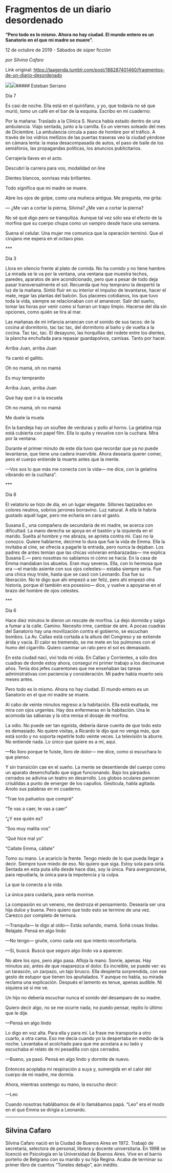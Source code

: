 # Fragmentos de un diario desordenado

**“Pero todo es lo mismo. Ahora no hay ciudad. El mundo entero es un Sanatorio en el que mi madre se muere”.**

12 de octubre de 2019 - Sábados de súper ficción

_por Silvina Cafaro_

Link original: https://laagenda.tumblr.com/post/188287401460/fragmentos-de-un-diario-desordenado

![](https://64.media.tumblr.com/7075f5d0f0c6450b36be8d68baa5f3e8/a29d26642aebc649-48/s500x750/2b77784a349b2eabc55d23a4792bc474a9c34930.jpg)![](https://64.media.tumblr.com/7075f5d0f0c6450b36be8d68baa5f3e8/a29d26642aebc649-48/s500x750/2b77784a349b2eabc55d23a4792bc474a9c34930.jpg)##### Esteban Serrano




Día 7

  
Es casi de noche. Ella está en el quirófano, y yo, que todavía no sé que murió, tomo un café en el bar de la esquina. Escribo en mi cuaderno:

Por la mañana: Traslado a la Clínica S. Nunca había estado dentro de una ambulancia. Viajo sentada, junto a la camilla. Es un viernes soleado del mes de Diciembre. La ambulancia circula a paso de hombre por el tráfico. A través de los vidrios mellizos de las puertas traseras veo la ciudad yéndose en cámara lenta: la masa desacompasada de autos, el paso de baile de los semáforos, las propagandas políticas, los anuncios publicitarios.

Cerrajería llaves en el acto.

Descubrí la carrera para vos, modalidad on line

Dientes blancos, sonrisas más brillantes.

Todo significa que mi madre se muere.                             

Abre los ojos de golpe, como una muñeca antigua. Me pregunta, me grita: 

— ¿Me van a cortar la pierna, Silvina? ¿Me van a cortar la pierna?

No sé qué digo pero se tranquiliza. Aunque tal vez sólo sea el efecto de la morfina que su cuerpo chupa como un vampiro desde hace una semana.

Suena el celular. Una mujer me comunica que la operación terminó. Que el cirujano me espera en el octavo piso.

\*\*\*

Día 3

Llora en silencio frente al plato de comida. No ha comido y no tiene hambre. La mirada se le va por la ventana, una ventana que muestra techos, paredes, aparatos de aire acondicionado, pero que a pesar de todo deja pasar transversalmente el sol. Recuerda que hoy temprano la despertó la luz de la mañana. Sintió fluir en su interior el impulso de levantarse, hacer el mate, regar las plantas del balcón. Sus placeres cotidianos, los que tuvo toda la vida, siempre se relacionaban con el amanecer. Salir del sueño, tomar las horas por venir como si fueran un trapo limpio. Hacerse del día sin opciones, como quién se tira al mar. 

Las mañanas de mi infancia arrancan con el sonido de sus tacos: de la cocina al dormitorio, tac tac tac, del dormitorio al baño y de vuelta a la cocina. Tac tac, tac. El desayuno, las horquillas del rodete entre los dientes, la plancha enchufada para repasar guardapolvos, camisas. Tanto por hacer. 

Arriba Juan, arriba Juan

Ya cantó el gallito.

Oh no mamá, oh no mamá

Es muy tempranito

Arriba Juan, arriba Juan

Que hay que ir a la escuela

Oh no mamá, oh no mamá

Me duele la muela

En la bandeja hay un souflee de verduras y pollo al horno. La gelatina roja está cubierta con papel film. Ella lo quita y revuelve con la cuchara. Mira por la ventana.

Durante el primer minuto de este día tuvo que recordar que ya no puede levantarse, que tiene una cadera inservible. Ahora desearía querer comer, pero el cuerpo entiende la muerte antes que la mente. 

—Vos sos lo que más me conecta con la vida— me dice, con la gelatina vibrando en la cuchara”.

\*\*\*

Día 8

El velatorio se hizo de día, en un lugar elegante. Sillones tapizados en colores neutros, sobrios jarrones borravino. Luz natural. A ella le habría gustado aquél lugar, pero me echaría en cara el gasto.

Susana E., una compañera de secundaria de mi madre, se acerca con dificultad. La mano derecha se apoya en el bastón y la izquierda en el marido. Suelta al hombre y me abraza, se aprieta contra mí. Casi no la conozco. Quiere hablarme, decirme lo dura que fue la vida de Emma. Ella la invitaba al cine, se ofrecía a pagarle la entrada, pero nunca la dejaban. Los padres de antes temían que las chicas volvieran embarazadas— me explica Susana E.— pero nosotras no sabíamos ni cómo se hacía. En la casa de Emma mandaban los abuelos. Eran muy severos. Ella, con lo hermosa que era —el marido asiente con sus ojos celestes— estaba siempre seria. Fue una chica muy triste, hasta que se casó con Leonardo. Esa fue su liberación. No te digo que ahí empezó a ser feliz, pero ahí empezó otra historia, porque él también era posesivo— dice, y vuelve a apoyarse en el brazo del hombre de ojos celestes.

\*\*\*

Día 6

Hace diez minutos le dieron un rescate de morfina. La dejo dormida y salgo a fumar a la calle. Camino. Necesito irme, cambiar de aire. A pocas cuadras del Sanatorio hay una movilización contra el gobierno, se escuchan bombos. La Av. Callao está cortada a la altura del Congreso y se extiende árida y vacía. El calor es tremendo, se me mete en los pulmones con el humo del cigarrillo. Quiero caminar un rato pero el sol es demasiado. 

En esta ciudad nací, viví toda mi vida. En Callao y Corrientes, a sólo dos cuadras de donde estoy ahora, conseguí mi primer trabajo a los diecinueve años.  Tenía dos jefes cuarentones que me enseñaban las tareas administrativas con paciencia y consideración. Mi padre había muerto seis meses antes.

Pero todo es lo mismo. Ahora no hay ciudad. El mundo entero es un Sanatorio en el que mi madre se muere.

Al cabo de veinte minutos regreso a la habitación. Ella está exaltada, me mira con ojos urgentes. Hay dos enfermeras en la habitación. Una le acomoda las sábanas y la otra revisa el dosaje de morfina. 

La odio. No puede ser tan egoísta, debería darse cuenta de que todo esto es demasiado. No quiere visitas, a Ricardo le dijo que no venga más, que está sordo y no soporta repetirle todo veinte veces. La televisión la aburre. No entiende nada. Lo único que quiere es a mí, aquí.

—No lloro porque te fuiste, lloro de dolor— me dice, como si escuchara lo que pienso.

Y sin transición cae en el sueño. La mente se desentiende del cuerpo como un aparato desenchufado que sigue funcionando. Bajo los párpados cerrados se adivina un teatro en desarrollo. Los globos oculares parecen crisálidas a punto de emerger de los capullos. Gesticula, habla agitada. Anoto sus palabras en mi cuaderno.

 “Trae los pañuelos que compré”

 “Te vas a caer, te vas a caer”

 “¿Y ese quién es? 

 “Sos muy malita vos” 

 “Qué hice mal yo” 

“Callate Emma, cállate”

Tomo su mano. Le acaricio la frente. Tengo miedo de lo que pueda llegar a decir. Siempre tuve miedo de eso. No quiero que siga. Estoy sola para oírla. Sentada en esta puta silla desde hace días, soy la única. Para avergonzarse, para repudiarla, la única para la impotencia y la culpa. 

La que la conecta a la vida. 

La única para cuidarla, para verla morirse. 

La compasión es un veneno, me destroza el pensamiento. Desearía ser una hija dulce y buena. Pero quiero que todo esto se termine de una vez. Carezco por completo de ternura.

—Tranquila— le digo al oído— Estás soñando, mamá. Soñá cosas lindas. Relajate. Pensá en algo lindo

—No tengo— gruñe, como cada vez que intento reconfortarla.

—Sí, buscá. Buscá que seguro algo lindo va a aparecer.

No abre los ojos, pero algo pasa. Afloja la mano. Sonríe, apenas. Hay minutos así, antes  de que reaparezca el dolor. Es increíble, se puede ver: es un tarascón, un zarpazo, un tajo brusco. Ella despierta sorprendida, con ese gesto de estupor que tienen los apuñalados. Y aunque no habla, su mirada reclama una explicación. Después el lamento es tenue, apenas audible. Ni siquiera sé si me ve. 

Un hijo no debería escuchar nunca el sonido del desamparo de su madre.

Quiero decir algo, no se me ocurre nada, no puedo pensar, repito lo último que le dije.

—Pensá en algo lindo

Lo digo en voz alta. Para ella y para mí. La frase  me transporta a otro cuarto, a otra cama. Eso me decía cuando yo la despertaba en medio de la noche. Levantaba el acolchado para que me acostara a su lado y escuchaba el relato de mi pesadilla con ojos cerrados. 

—Bueno, ya pasó. Pensá en algo lindo y dormite de nuevo.

Entonces acoplaba mi respiración a suya y, sumergida en el calor del cuerpo de mi madre, me dormía. 

Ahora, mientras sostengo su mano, la escucho decir:

—Leo

Cuando nosotras hablábamos de él lo llamábamos papá. “Leo” era el modo en el que Emma se dirigía a Leonardo.



---

Silvina Cafaro
--------------

Silvina Cafaro nació en la Ciudad de Buenos Aires en 1972. Trabajó de secretaria, selectora de personal, librera y docente universitaria. En 1998 se licenció en Psicología en la Universidad de Buenos Aires. Vive en el barrio porteño de Belgrano con su marido y su hija Regina. Acaba de terminar su primer libro de cuentos “Túneles debajo”, aún inédito.

